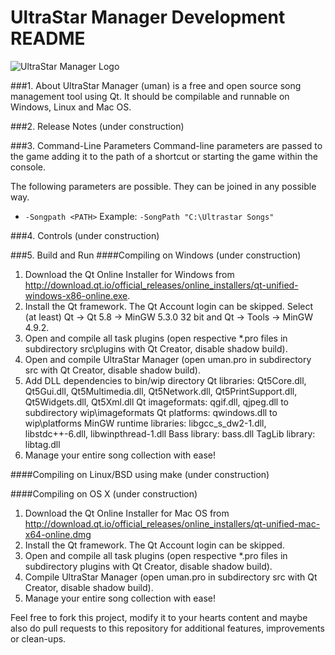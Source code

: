 # UltraStar Manager Development README

![UltraStar Manager Logo](https://github.com/UltraStar-Deluxe/UltraStar-Manager/blob/master/src/resources/uman128.png)


###1. About
UltraStar Manager (uman) is a free and open source song management tool using Qt. It should be compilable and runnable on Windows, Linux and Mac OS.

###2. Release Notes
(under construction)

###3. Command-Line Parameters
Command-line parameters are passed to the game adding it to the path of a
shortcut or starting the game within the console.

The following parameters are possible. They can be joined in any possible way.
- `-Songpath <PATH>`
    Example: `-SongPath "C:\Ultrastar Songs"`

###4. Controls
(under construction)

###5. Build and Run
####Compiling on Windows
(under construction)

1. Download the Qt Online Installer for Windows from http://download.qt.io/official_releases/online_installers/qt-unified-windows-x86-online.exe.
2. Install the Qt framework. The Qt Account login can be skipped. Select (at least) Qt -> Qt 5.8 -> MinGW 5.3.0 32 bit and Qt -> Tools -> MinGW 4.9.2.
3. Open and compile all task plugins (open respective *.pro files in subdirectory src\plugins with Qt Creator, disable shadow build).
4. Open and compile UltraStar Manager (open uman.pro in subdirectory src with Qt Creator, disable shadow build).
5. Add DLL dependencies to bin/wip directory
   Qt libraries: Qt5Core.dll, Qt5Gui.dll, Qt5Multimedia.dll, Qt5Network.dll, Qt5PrintSupport.dll, Qt5Widgets.dll, Qt5Xml.dll
   Qt imageformats: qgif.dll, qjpeg.dll to subdirectory wip\imageformats
   Qt platforms: qwindows.dll to wip\platforms
   MinGW runtime libraries: libgcc_s_dw2-1.dll, libstdc++-6.dll, libwinpthread-1.dll
   Bass library: bass.dll
   TagLib library: libtag.dll
6. Manage your entire song collection with ease!

####Compiling on Linux/BSD using make
(under construction)

####Compiling on OS X
(under construction)

1. Download the Qt Online Installer for Mac OS from http://download.qt.io/official_releases/online_installers/qt-unified-mac-x64-online.dmg
2. Install the Qt framework. The Qt Account login can be skipped.
3. Open and compile all task plugins (open respective *.pro files in subdirectory plugins with Qt Creator, disable shadow build).
4. Compile UltraStar Manager (open uman.pro in subdirectory src with Qt Creator, disable shadow build).
5. Manage your entire song collection with ease!

Feel free to fork this project, modify it to your hearts content and maybe also do pull requests to this repository for additional features, improvements or clean-ups.
